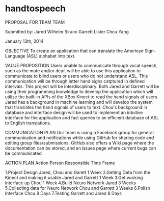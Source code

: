 handtospeech
============
PROPOSAL FOR TEAM TEAM

Submitted by: 
Jared Wilhelm Siraco
Garrett Lister
Chou Yang

January 13th, 2014

OBJECTIVE
To create an application that can translate the American Sign-Language (ASL) alphabet into text. 

VALUE PROPOSITION
Users unable to communicate through vocal speech, such as the mute and/or deaf, will be able to use this application to communicate to blind users or users who do not understand ASL. This communication will be through letter hand signs catptured in defined intervals.
This project will be interdisciplinary. Both Jared and Garrett will be using their programming knowledge to develop the application which will utilize the built-in APIs of the XBox Kinect to read the hand signals of users. Jared has a background in machine learning and will develop the system that translates the hand signals of users to text. Chou's background in database and interface design will be used to implement an intuitive interface for the application and fast queries to an efficient database of ASL to English translations. 

COMMUNICATION PLAN
Our team is using a Facebook group for general communication and notifications while using GitHub for sharing code and editing group files/submissions. GitHub also offers a Wiki page where the documentation can be stored, and an issues page where current bugs can be communicated 

ACTION PLAN
Action                                               Person Responsible         Time Frame

1.Project Design                                       Jared, Chou and Garett     1 Week
2.Getting Data from the Kinect and making it usable    Jared and Garrett          1 Week
3.Get working interface up                             Chou                       1 Week
4.Build Neuro Network                                  Jared                      3 Weeks
5.Collecting data for Neuro Network                    Chou and Garrett           3 Weeks
6.Polish Interface                                     Chou                       8 Days
7.Testing                                              Garrett and Jared          8 Days
